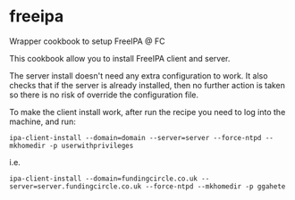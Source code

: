 # freeipa

Wrapper cookbook to setup FreeIPA @ FC

This cookbook allow you to install FreeIPA client and server.

The server install doesn't need any extra configuration to work. It also checks that
if the server is already installed, then no further action is taken so there is no 
risk of override the configuration file.

To make the client install work, after run the recipe you need to log into the machine,
and run:
```
ipa-client-install --domain=domain --server=server --force-ntpd --mkhomedir -p userwithprivileges
```

i.e.
```
ipa-client-install --domain=fundingcircle.co.uk --server=server.fundingcircle.co.uk --force-ntpd --mkhomedir -p ggahete

```